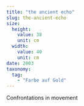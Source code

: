 ```yaml
---
title: "the ancient echo"
slug: the-ancient-echo
size:
  height:
    value: 38
    unit: cm
  width:
    value: 40
    unit: cm
date: 2003
taxonomy:
  tag:
    - "Farbe auf Gold"
---
```


Confrontations in movement
